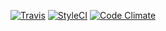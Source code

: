 [![Travis](https://img.shields.io/travis/PascalKleindienst/WP-Helpers.svg?style=flat-square)](https://travis-ci.org/PascalKleindienst/WP-Helpers)
[![StyleCI](https://styleci.io/repos/75538120/shield?branch=master)](https://styleci.io/repos/75538120)
[![Code Climate](https://img.shields.io/codeclimate/github/PascalKleindienst/WP-Helpers.svg?style=flat-square)](https://codeclimate.com/github/PascalKleindienst/WP-Helpers)